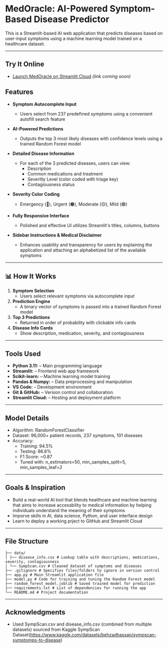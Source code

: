 # MedOracle: AI-Powered Symptom-Based Disease Predictor
This is a Streamlit-based AI web application that predicts diseases based on user-input symptoms using a machine learning model trained on a healthcare dataset.

---

## Try It Online
- [Launch MedOracle on Streamlit Cloud](#) *(link coming soon)*

## Features
- **Symptom Autocomplete Input**
    - Users select from 237 predefined symptoms using a convenient autofill search feature

- **AI-Powered Predictions**
    - Outputs the top 3 most likely diseases with confidence levels using a trained Random Forest model

- **Detailed Disease Information**
    - For each of the 3 predicted diseases, users can view:
        - Description
        - Common medications and treatment
        - Severitly Level (color coded with triage key)
        - Contagiousness status

- **Severity Color Coding**
    - Emergency (🔴), Urgent (🟠), Moderate (🟡), Mild (🟢)

- **Fully Responsive Interface**
    - Polished and effective UI utilizes Streamlit's titles, columns, buttons

- **Sidebar Instructions & Medical Disclaimer**
    - Enhances usability and transparency for users by explaining the application and attaching an alphabetized list of the available symptoms

---

## 📊 How It Works

1. **Symptom Selection**
   - Users select relevant symptoms via autocomplete input
2. **Prediction Engine**
   - A binary vector of symptoms is passed into a trained Random Forest model
3. **Top 3 Predictions**
   - Returned in order of probability with clickable info cards
4. **Disease Info Cards**
   - Show description, medication, severity, and contagiousness

---

## Tools Used
- **Python 3.11:** – Main programming language
- **Streamlit:** – Frontend web app framework
- **Scikit-learn:** – Machine learning model training
- **Pandas & Numpy:** – Data preprocessing and manipulation
- **VS Code:** – Development environment
- **Git & GitHub:** – Version control and collaboration
- **Streamlit Cloud:** – Hosting and deployment platform

---

## Model Details
- Algorithm: RandomForestClassifier
- Dataset: 96,000+ patient records, 237 symptoms, 101 diseases
- Accuracy:
  - Training: 94.5%
  - Testing: 86.8%
  - F1 Score: ~0.87
  - Tuned with: n_estimators=50, min_samples_split=5, min_samples_leaf=2

--- 

## Goals & Inspiration 
- Build a real-world AI tool that blends healthcare and machine learning that aims to increase accessbility to medical information by helping individuals understand the meaning of their symptoms
- Imporve skills in AI, data science, Python, and user interface design
- Learn to deploy a working prject to GitHub and Streamlit Cloud


---

## File Structure
```project-root/
├── data/
│ ├── disease_info.csv # Lookup table with descriptions, medications, severity, contagiousness
│ └── SympScan.csv # Cleaned dataset of symptoms and diseases
├── .gitignore # Specifies files/folders to ignore in version control
├── app.py # Main Streamlit application file
├── model.py # Code for training and tuning the Random Forest model
├── random_forest_model.joblib # Saved trained model for prediction
├── requirements.txt # List of dependencies for running the app
└── README.md # Project documentation
```

---

## Acknowledgments
- Used SympScan.csv and disease_info.csv (combined from multiple  datasets) sourced from Kaggle SympScan Dataset(https://www.kaggle.com/datasets/behzadhassan/sympscan-symptomps-to-disease)




